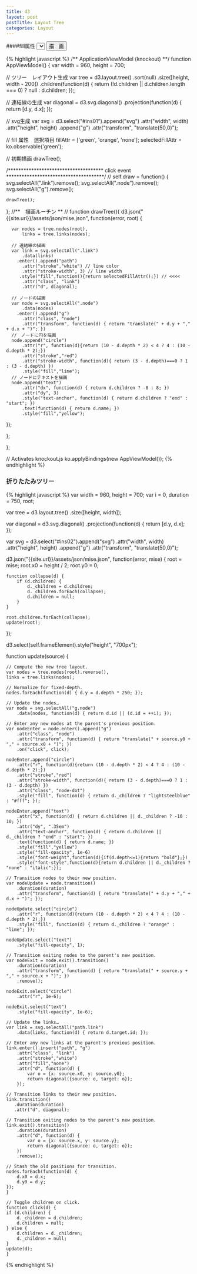 ```yaml
---
title: d3
layout: post
postTitle: Layout Tree
categories: Layout
---
```


<div id="ins01"></div>

####fill属性
<select data-bind="options: fillAttr,
                   value: selectedFillAttr,
                   valueAllowUnset: true"></select>
<button class="btn btn-info" data-bind="click:draw">描　画</button>                   

{% highlight javascript %}
/**
  ApplicationViewModel (knockout)
**/
function AppViewModel() {
  var width = 960,
      height = 700;
  
  // ツリー　レイアウト生成
  var tree = d3.layout.tree()
      .sort(null)
      .size([height, width - 200])
      .children(function(d)
    {
        return (!d.children || d.children.length === 0) ? null : d.children;
    });;
  
  // 連結線の生成
  var diagonal = d3.svg.diagonal()
      .projection(function(d) { return [d.y, d.x]; });
  
  // svg生成
  var svg = d3.select("#ins01").append("svg")
      .attr("width", width)
      .attr("height", height)
    .append("g")
      .attr("transform", "translate(50,0)");

  // fill 属性　選択項目
  fillAttr = ['green', 'orange', 'none'];
  selectedFillAttr = ko.observable('green');
  
  // 初期描画
  drawTree();
  
  /*************************************
    click event 
  **************************************/
  // 
  self.draw = function() {
    svg.selectAll(".link").remove();
    svg.selectAll(".node").remove();
    svg.selectAll("g").remove();
    
    drawTree();

  };
  //**　描画ルーチン ** //
  function drawTree(){
    d3.json("{{site.url}}/assets/json/mise.json", function(error, root) {
      
      var nodes = tree.nodes(root),
          links = tree.links(nodes);

      // 連結線の描画      
      var link = svg.selectAll(".link")
          .data(links)
        .enter().append("path")
          .attr("stroke","white") // line color
          .attr("stroke-width", 3) // line width
         .style("fill",function(){return selectedFillAttr();}) // <<<<
          .attr("class", "link")
          .attr("d", diagonal);

      // ノードの描画
      var node = svg.selectAll(".node")
          .data(nodes)
        .enter().append("g")
          .attr("class", "node")
          .attr("transform", function(d) { return "translate(" + d.y + "," + d.x + ")"; })
      //　ノードに円を描画    
      node.append("circle")
          .attr("r", function(d){return (10 - d.depth * 2) < 4 ? 4 : (10 - d.depth * 2);})
          .attr("stroke","red")
          .attr("stroke-width", function(d){ return (3 - d.depth)===0 ? 1 : (3 - d.depth) })
          .style("fill","lime");
      // ノードにテキストを描画    
      node.append("text")
          .attr("dx", function(d) { return d.children ? -8 : 8; })
          .attr("dy", 3)
          .style("text-anchor", function(d) { return d.children ? "end" : "start"; })
          .text(function(d) { return d.name; })
          .style("fill","yellow");
  });

};

};

// Activates knockout.js
ko.applyBindings(new AppViewModel());
{% endhighlight %}

###  折りたたみツリー
<div id="ins02"></div>

{% highlight javascript %}
var width = 960,
    height = 700;
var i = 0,
    duration = 750,
    root;

var tree = d3.layout.tree()
    .size([height, width]);

var diagonal = d3.svg.diagonal()
    .projection(function(d) { return [d.y, d.x]; });

var svg = d3.select("#ins02").append("svg")
    .attr("width", width)
    .attr("height", height)
    .append("g")
    .attr("transform", "translate(50,0)");

d3.json("{{site.url}}/assets/json/mise.json", function(error, mise) {
    root    = mise;
    root.x0 = height / 2;
    root.y0 = 0;

    function collapse(d) {
        if (d.children) {
            d._children = d.children;
            d._children.forEach(collapse);
            d.children = null;
        }
    }

    root.children.forEach(collapse);
    update(root);
});

d3.select(self.frameElement).style("height", "700px");

function update(source) {

    // Compute the new tree layout.
    var nodes = tree.nodes(root).reverse(),
    links = tree.links(nodes);

    // Normalize for fixed-depth.
    nodes.forEach(function(d) { d.y = d.depth * 250; });

    // Update the nodes…
    var node = svg.selectAll("g.node")
        .data(nodes, function(d) { return d.id || (d.id = ++i); });

    // Enter any new nodes at the parent's previous position.
    var nodeEnter = node.enter().append("g")
        .attr("class", "node")
        .attr("transform", function(d) { return "translate(" + source.y0 + "," + source.x0 + ")"; })
        .on("click", click);

    nodeEnter.append("circle")
        .attr("r", function(d){return (10 - d.depth * 2) < 4 ? 4 : (10 - d.depth * 2);})
        .attr("stroke","red")
        .attr("stroke-width", function(d){ return (3 - d.depth)===0 ? 1 : (3 - d.depth) })
        .attr("class", "node-dot")
        .style("fill", function(d) { return d._children ? "lightsteelblue" : "#fff"; });

    nodeEnter.append("text")
        .attr("x", function(d) { return d.children || d._children ? -10 : 10; })
        .attr("dy", ".35em")
        .attr("text-anchor", function(d) { return d.children || d._children ? "end" : "start"; })
        .text(function(d) { return d.name; })
        .style("fill","yellow")
        .style("fill-opacity", 1e-6)
        .style("font-weight",function(d){if(d.depth<=1){return "bold"};})
        .style("font-style",function(d){return d.children || d._children ? "none" : "italic";});

    // Transition nodes to their new position.
    var nodeUpdate = node.transition()
        .duration(duration)
        .attr("transform", function(d) { return "translate(" + d.y + "," + d.x + ")"; });

    nodeUpdate.select("circle")
        .attr("r", function(d){return (10 - d.depth * 2) < 4 ? 4 : (10 - d.depth * 2);})
        .style("fill", function(d) { return d._children ? "orange" : "lime"; });

    nodeUpdate.select("text")
        .style("fill-opacity", 1);

    // Transition exiting nodes to the parent's new position.
    var nodeExit = node.exit().transition()
        .duration(duration)
        .attr("transform", function(d) { return "translate(" + source.y + "," + source.x + ")"; })
        .remove();

    nodeExit.select("circle")
        .attr("r", 1e-6);

    nodeExit.select("text")
        .style("fill-opacity", 1e-6);

    // Update the links…
    var link = svg.selectAll("path.link")
        .data(links, function(d) { return d.target.id; });

    // Enter any new links at the parent's previous position.
    link.enter().insert("path", "g")
        .attr("class", "link")
        .attr("stroke","white")
        .attr("fill","none")
        .attr("d", function(d) {
            var o = {x: source.x0, y: source.y0};
            return diagonal({source: o, target: o});
        });

    // Transition links to their new position.
    link.transition()
       .duration(duration)
       .attr("d", diagonal);

    // Transition exiting nodes to the parent's new position.
    link.exit().transition()
        .duration(duration)
        .attr("d", function(d) {
            var o = {x: source.x, y: source.y};
            return diagonal({source: o, target: o});
        })
        .remove();

    // Stash the old positions for transition.
    nodes.forEach(function(d) {
        d.x0 = d.x;
        d.y0 = d.y;
    });
    }

    // Toggle children on click.
    function click(d) {
    if (d.children) {
        d._children = d.children;
        d.children = null;
    } else {
        d.children = d._children;
        d._children = null;
    }
    update(d);
    }
{% endhighlight %}

<script src="http://d3js.org/d3.v3.min.js" charset="utf-8"></script>
<script src="{{site.url}}/js/knockout-3.1.0.js" charset="utf-8"></script>
<script>

/**
  ApplicationViewModel
**/
function AppViewModel() {
var width = 960,
    height = 700;

var tree = d3.layout.tree()
    .size([height, width - 200]);

var diagonal = d3.svg.diagonal()
    .projection(function(d) { return [d.y, d.x]; });

var svg = d3.select("#ins01").append("svg")
    .attr("width", width)
    .attr("height", height)
  .append("g")
    .attr("transform", "translate(50,0)");


  fillAttr = ['green', 'orange', 'none'];
  selectedFillAttr = ko.observable('green');

  drawtree();
  
  /*************************************
    click event 
  **************************************/
  // 
  self.draw = function() {
    svg.selectAll(".link").remove();
    svg.selectAll(".node").remove();
    svg.selectAll("g").remove();
    
    drawtree();

  };
  function drawtree(){
    d3.json("{{site.url}}/assets/json/mise.json", function(error, root) {
      var nodes = tree.nodes(root),
          links = tree.links(nodes);

      var link = svg.selectAll(".link")
          .data(links)
        .enter().append("path")
          .attr("stroke","white")
          .attr("stroke-width", 3)
         .style("fill",function(){return selectedFillAttr();})
          .attr("class", "link")
          .attr("d", diagonal);

      var node = svg.selectAll(".node")
          .data(nodes)
        .enter().append("g")
          .attr("class", "node")
          .attr("transform", function(d) { return "translate(" + d.y + "," + d.x + ")"; })

      node.append("circle")
          .attr("r", function(d){return (10 - d.depth * 2) < 4 ? 4 : (10 - d.depth * 2);})
          .attr("stroke","red")
          .attr("stroke-width", function(d){ return (3 - d.depth)===0 ? 1 : (3 - d.depth) })
          .style("fill","lime");

      node.append("text")
          .attr("dx", function(d) { return d.children ? -8 : 8; })
          .attr("dy", 3)
          .style("text-anchor", function(d) { return d.children ? "end" : "start"; })
          .text(function(d) { return d.name; })
          .style("fill","yellow");
  });
  
};

};

// Activates knockout.js
ko.applyBindings(new AppViewModel());

/** 
    collapsible tree
                       **/
var width = 960,
    height = 700;
var i = 0,
    duration = 750,
    root;

var tree = d3.layout.tree()
    .size([height, width]);

var diagonal = d3.svg.diagonal()
    .projection(function(d) { return [d.y, d.x]; });

var svg = d3.select("#ins02").append("svg")
    .attr("width", width)
    .attr("height", height)
    .append("g")
    .attr("transform", "translate(50,0)");

d3.json("{{site.url}}/assets/json/mise.json", function(error, mise) {
    root    = mise;
    root.x0 = height / 2;
    root.y0 = 0;

    function collapse(d) {
        if (d.children) {
            d._children = d.children;
            d._children.forEach(collapse);
            d.children = null;
        }
    }

    root.children.forEach(collapse);
    update(root);
});

d3.select(self.frameElement).style("height", "700px");

function update(source) {

    // Compute the new tree layout.
    var nodes = tree.nodes(root).reverse(),
    links = tree.links(nodes);

    // Normalize for fixed-depth.
    nodes.forEach(function(d) { d.y = d.depth * 250; });

    // Update the nodes…
    var node = svg.selectAll("g.node")
        .data(nodes, function(d) { return d.id || (d.id = ++i); });

    // Enter any new nodes at the parent's previous position.
    var nodeEnter = node.enter().append("g")
        .attr("class", "node")
        .attr("transform", function(d) { return "translate(" + source.y0 + "," + source.x0 + ")"; })
        .on("click", click);

    nodeEnter.append("circle")
        .attr("r", function(d){return (10 - d.depth * 2) < 4 ? 4 : (10 - d.depth * 2);})
        .attr("stroke","red")
        .attr("stroke-width", function(d){ return (3 - d.depth)===0 ? 1 : (3 - d.depth) })
        .attr("class", "node-dot")
        .style("fill", function(d) { return d._children ? "lightsteelblue" : "#fff"; });

    nodeEnter.append("text")
        .attr("x", function(d) { return d.children || d._children ? -10 : 10; })
        .attr("dy", ".35em")
        .attr("text-anchor", function(d) { return d.children || d._children ? "end" : "start"; })
        .text(function(d) { return d.name; })
        .style("fill","yellow")
        .style("fill-opacity", 1e-6)
        .style("font-weight",function(d){if(d.depth<=1){return "bold"};})
        .style("font-style",function(d){return d.children || d._children ? "none" : "italic";});

    // Transition nodes to their new position.
    var nodeUpdate = node.transition()
        .duration(duration)
        .attr("transform", function(d) { return "translate(" + d.y + "," + d.x + ")"; });

    nodeUpdate.select("circle")
        .attr("r", function(d){return (10 - d.depth * 2) < 4 ? 4 : (10 - d.depth * 2);})
        .style("fill", function(d) { return d._children ? "orange" : "lime"; });

    nodeUpdate.select("text")
        .style("fill-opacity", 1);

    // Transition exiting nodes to the parent's new position.
    var nodeExit = node.exit().transition()
        .duration(duration)
        .attr("transform", function(d) { return "translate(" + source.y + "," + source.x + ")"; })
        .remove();

    nodeExit.select("circle")
        .attr("r", 1e-6);

    nodeExit.select("text")
        .style("fill-opacity", 1e-6);

    // Update the links…
    var link = svg.selectAll("path.link")
        .data(links, function(d) { return d.target.id; });

    // Enter any new links at the parent's previous position.
    link.enter().insert("path", "g")
        .attr("class", "link")
        .attr("stroke","white")
        .attr("fill","none")
        .attr("d", function(d) {
            var o = {x: source.x0, y: source.y0};
            return diagonal({source: o, target: o});
        });

    // Transition links to their new position.
    link.transition()
       .duration(duration)
       .attr("d", diagonal);

    // Transition exiting nodes to the parent's new position.
    link.exit().transition()
        .duration(duration)
        .attr("d", function(d) {
            var o = {x: source.x, y: source.y};
            return diagonal({source: o, target: o});
        })
        .remove();

    // Stash the old positions for transition.
    nodes.forEach(function(d) {
        d.x0 = d.x;
        d.y0 = d.y;
    });
    }

    // Toggle children on click.
    function click(d) {
    if (d.children) {
        d._children = d.children;
        d.children = null;
    } else {
        d.children = d._children;
        d._children = null;
    }
    update(d);
    }

</script>
